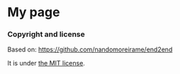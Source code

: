 # My page

### Copyright and license
Based on: https://github.com/nandomoreirame/end2end

It is under [the MIT license](/LICENSE).
